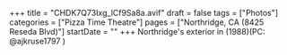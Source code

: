 +++
title = "CHDK7Q73Ixg_lCf9Sa8a.avif"
draft = false
tags = ["Photos"]
categories = ["Pizza Time Theatre"]
pages = ["Northridge, CA (8425 Reseda Blvd)"]
startDate = ""
+++
Northridge's exterior in (1988)(PC: @ajkruse1797 )
